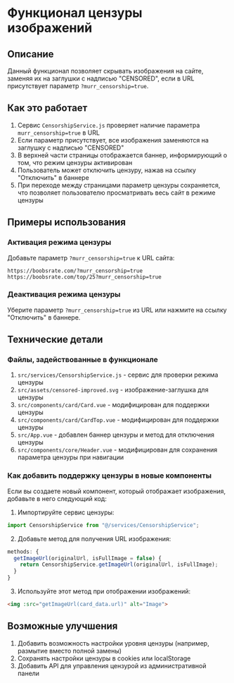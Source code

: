 # Функционал цензуры изображений

## Описание

Данный функционал позволяет скрывать изображения на сайте, заменяя их на заглушки с надписью "CENSORED", если в URL присутствует параметр `?murr_censorship=true`.

## Как это работает

1. Сервис `CensorshipService.js` проверяет наличие параметра `murr_censorship=true` в URL
2. Если параметр присутствует, все изображения заменяются на заглушку с надписью "CENSORED"
3. В верхней части страницы отображается баннер, информирующий о том, что режим цензуры активирован
4. Пользователь может отключить цензуру, нажав на ссылку "Отключить" в баннере
5. При переходе между страницами параметр цензуры сохраняется, что позволяет пользователю просматривать весь сайт в режиме цензуры

## Примеры использования

### Активация режима цензуры

Добавьте параметр `?murr_censorship=true` к URL сайта:

```
https://boobsrate.com/?murr_censorship=true
https://boobsrate.com/top/25?murr_censorship=true
```

### Деактивация режима цензуры

Уберите параметр `?murr_censorship=true` из URL или нажмите на ссылку "Отключить" в баннере.

## Технические детали

### Файлы, задействованные в функционале

1. `src/services/CensorshipService.js` - сервис для проверки режима цензуры
2. `src/assets/censored-improved.svg` - изображение-заглушка для цензуры
3. `src/components/card/Card.vue` - модифицирован для поддержки цензуры
4. `src/components/card/CardTop.vue` - модифицирован для поддержки цензуры
5. `src/App.vue` - добавлен баннер цензуры и метод для отключения цензуры
6. `src/components/core/Header.vue` - модифицирован для сохранения параметра цензуры при навигации

### Как добавить поддержку цензуры в новые компоненты

Если вы создаете новый компонент, который отображает изображения, добавьте в него следующий код:

1. Импортируйте сервис цензуры:
```javascript
import CensorshipService from "@/services/CensorshipService";
```

2. Добавьте метод для получения URL изображения:
```javascript
methods: {
  getImageUrl(originalUrl, isFullImage = false) {
    return CensorshipService.getImageUrl(originalUrl, isFullImage);
  }
}
```

3. Используйте этот метод при отображении изображений:
```html
<img :src="getImageUrl(card_data.url)" alt="Image">
```

## Возможные улучшения

1. Добавить возможность настройки уровня цензуры (например, размытие вместо полной замены)
2. Сохранять настройки цензуры в cookies или localStorage
3. Добавить API для управления цензурой из административной панели
